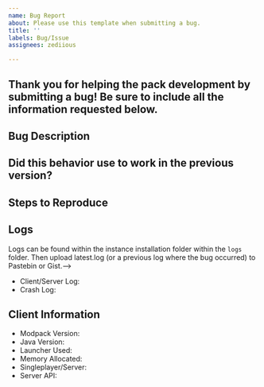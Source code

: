 ```yaml
---
name: Bug Report
about: Please use this template when submitting a bug.
title: ''
labels: Bug/Issue
assignees: zediious

---
```


## Thank you for helping the pack development by submitting a bug! Be sure to include all the information requested below.


## Bug Description
<!-- WRITE AFTER THIS -->


## Did this behavior use to work in the previous version?
<!-- WRITE AFTER THIS -->


## Steps to Reproduce
<!-- WRITE AFTER THIS -->

## Logs
Logs can be found within the instance installation folder within the `logs` folder. 
Then upload latest.log (or a previous log where the bug occurred) to Pastebin or Gist.-->
* Client/Server Log:<!-- WRITE AFTER THIS -->
* Crash Log:<!-- WRITE AFTER THIS -->

## Client Information
* Modpack Version:<!-- WRITE AFTER THIS -->
* Java Version:<!-- WRITE AFTER THIS -->
* Launcher Used:<!-- WRITE AFTER THIS -->
* Memory Allocated:<!-- WRITE AFTER THIS -->
* Singleplayer/Server:<!-- WRITE AFTER THIS -->
* Server API:<!-- WRITE AFTER THIS -->
